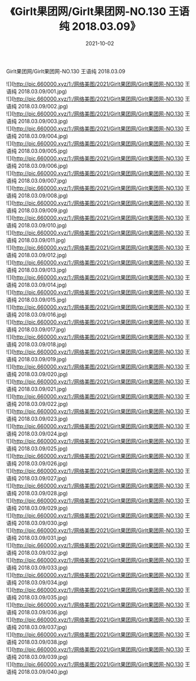 ﻿---
layout: post
title:  《Girlt果团网/Girlt果团网-NO.130 王语纯 2018.03.09》
date:   2021-10-02
img: http://pic.660000.xyz/1:/网络美图/2021/Girlt果团网/Girlt果团网-NO.130 王语纯 2018.03.09/000.jpg
categories: [美女, 清纯, 唯美]
---

Girlt果团网/Girlt果团网-NO.130 王语纯 2018.03.09

 ![](http://pic.660000.xyz/1:/网络美图/2021/Girlt果团网/Girlt果团网-NO.130 王语纯 2018.03.09/001.jpg) <br>![](http://pic.660000.xyz/1:/网络美图/2021/Girlt果团网/Girlt果团网-NO.130 王语纯 2018.03.09/002.jpg) <br>![](http://pic.660000.xyz/1:/网络美图/2021/Girlt果团网/Girlt果团网-NO.130 王语纯 2018.03.09/003.jpg) <br>![](http://pic.660000.xyz/1:/网络美图/2021/Girlt果团网/Girlt果团网-NO.130 王语纯 2018.03.09/004.jpg) <br>![](http://pic.660000.xyz/1:/网络美图/2021/Girlt果团网/Girlt果团网-NO.130 王语纯 2018.03.09/005.jpg) <br>![](http://pic.660000.xyz/1:/网络美图/2021/Girlt果团网/Girlt果团网-NO.130 王语纯 2018.03.09/006.jpg) <br>![](http://pic.660000.xyz/1:/网络美图/2021/Girlt果团网/Girlt果团网-NO.130 王语纯 2018.03.09/007.jpg) <br>![](http://pic.660000.xyz/1:/网络美图/2021/Girlt果团网/Girlt果团网-NO.130 王语纯 2018.03.09/008.jpg) <br>![](http://pic.660000.xyz/1:/网络美图/2021/Girlt果团网/Girlt果团网-NO.130 王语纯 2018.03.09/009.jpg) <br>![](http://pic.660000.xyz/1:/网络美图/2021/Girlt果团网/Girlt果团网-NO.130 王语纯 2018.03.09/010.jpg) <br>![](http://pic.660000.xyz/1:/网络美图/2021/Girlt果团网/Girlt果团网-NO.130 王语纯 2018.03.09/011.jpg) <br>![](http://pic.660000.xyz/1:/网络美图/2021/Girlt果团网/Girlt果团网-NO.130 王语纯 2018.03.09/012.jpg) <br>![](http://pic.660000.xyz/1:/网络美图/2021/Girlt果团网/Girlt果团网-NO.130 王语纯 2018.03.09/013.jpg) <br>![](http://pic.660000.xyz/1:/网络美图/2021/Girlt果团网/Girlt果团网-NO.130 王语纯 2018.03.09/014.jpg) <br>![](http://pic.660000.xyz/1:/网络美图/2021/Girlt果团网/Girlt果团网-NO.130 王语纯 2018.03.09/015.jpg) <br>![](http://pic.660000.xyz/1:/网络美图/2021/Girlt果团网/Girlt果团网-NO.130 王语纯 2018.03.09/016.jpg) <br>![](http://pic.660000.xyz/1:/网络美图/2021/Girlt果团网/Girlt果团网-NO.130 王语纯 2018.03.09/017.jpg) <br>![](http://pic.660000.xyz/1:/网络美图/2021/Girlt果团网/Girlt果团网-NO.130 王语纯 2018.03.09/018.jpg) <br>![](http://pic.660000.xyz/1:/网络美图/2021/Girlt果团网/Girlt果团网-NO.130 王语纯 2018.03.09/019.jpg) <br>![](http://pic.660000.xyz/1:/网络美图/2021/Girlt果团网/Girlt果团网-NO.130 王语纯 2018.03.09/020.jpg) <br>![](http://pic.660000.xyz/1:/网络美图/2021/Girlt果团网/Girlt果团网-NO.130 王语纯 2018.03.09/021.jpg) <br>![](http://pic.660000.xyz/1:/网络美图/2021/Girlt果团网/Girlt果团网-NO.130 王语纯 2018.03.09/022.jpg) <br>![](http://pic.660000.xyz/1:/网络美图/2021/Girlt果团网/Girlt果团网-NO.130 王语纯 2018.03.09/023.jpg) <br>![](http://pic.660000.xyz/1:/网络美图/2021/Girlt果团网/Girlt果团网-NO.130 王语纯 2018.03.09/024.jpg) <br>![](http://pic.660000.xyz/1:/网络美图/2021/Girlt果团网/Girlt果团网-NO.130 王语纯 2018.03.09/025.jpg) <br>![](http://pic.660000.xyz/1:/网络美图/2021/Girlt果团网/Girlt果团网-NO.130 王语纯 2018.03.09/026.jpg) <br>![](http://pic.660000.xyz/1:/网络美图/2021/Girlt果团网/Girlt果团网-NO.130 王语纯 2018.03.09/027.jpg) <br>![](http://pic.660000.xyz/1:/网络美图/2021/Girlt果团网/Girlt果团网-NO.130 王语纯 2018.03.09/028.jpg) <br>![](http://pic.660000.xyz/1:/网络美图/2021/Girlt果团网/Girlt果团网-NO.130 王语纯 2018.03.09/029.jpg) <br>![](http://pic.660000.xyz/1:/网络美图/2021/Girlt果团网/Girlt果团网-NO.130 王语纯 2018.03.09/030.jpg) <br>![](http://pic.660000.xyz/1:/网络美图/2021/Girlt果团网/Girlt果团网-NO.130 王语纯 2018.03.09/031.jpg) <br>![](http://pic.660000.xyz/1:/网络美图/2021/Girlt果团网/Girlt果团网-NO.130 王语纯 2018.03.09/032.jpg) <br>![](http://pic.660000.xyz/1:/网络美图/2021/Girlt果团网/Girlt果团网-NO.130 王语纯 2018.03.09/033.jpg) <br>![](http://pic.660000.xyz/1:/网络美图/2021/Girlt果团网/Girlt果团网-NO.130 王语纯 2018.03.09/034.jpg) <br>![](http://pic.660000.xyz/1:/网络美图/2021/Girlt果团网/Girlt果团网-NO.130 王语纯 2018.03.09/035.jpg) <br>![](http://pic.660000.xyz/1:/网络美图/2021/Girlt果团网/Girlt果团网-NO.130 王语纯 2018.03.09/036.jpg) <br>![](http://pic.660000.xyz/1:/网络美图/2021/Girlt果团网/Girlt果团网-NO.130 王语纯 2018.03.09/037.jpg) <br>![](http://pic.660000.xyz/1:/网络美图/2021/Girlt果团网/Girlt果团网-NO.130 王语纯 2018.03.09/038.jpg) <br>![](http://pic.660000.xyz/1:/网络美图/2021/Girlt果团网/Girlt果团网-NO.130 王语纯 2018.03.09/039.jpg) <br>![](http://pic.660000.xyz/1:/网络美图/2021/Girlt果团网/Girlt果团网-NO.130 王语纯 2018.03.09/040.jpg) <br>
